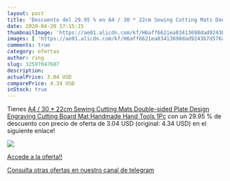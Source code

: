 ```yaml
---
layout: post
title: 'Descuento del 29.95 % en A4 / 30 * 22cm Sewing Cutting Mats Doubl'
date: 2020-04-20 17:15:15
thumbnailImage: 'https://ae01.alicdn.com/kf/H6aff6621ea83413698dad9243b7d576ap/A4-30-22cm-Sewing-Cutting-Mats-Double-sided-Plate-Design-Engraving-Cutting-Board-Mat-Handmade-Hand.jpg_350x350._SL200_.jpg'
images: [ 'https://ae01.alicdn.com/kf/H6aff6621ea83413698dad9243b7d576ap/A4-30-22cm-Sewing-Cutting-Mats-Double-sided-Plate-Design-Engraving-Cutting-Board-Mat-Handmade-Hand.jpg_350x350._SL200_.jpg' ]
comments: true
category: ofertas
author: ring
slug: 32597047607
description:
actualPrice: 3.04 USD
comparePrice: 4.34 USD
inStock: true
---
```


Tienes [A4 / 30 * 22cm Sewing Cutting Mats Double-sided Plate Design Engraving Cutting Board Mat Handmade Hand Tools 1Pc](https://www.amazon.com/dp/32597047607/?tag=redken08-20) con un 29.95 % de descuento con precio de oferta de 3.04 USD (original: 4.34 USD) en el siguiente enlace!

[![](https://ae01.alicdn.com/kf/H6aff6621ea83413698dad9243b7d576ap/A4-30-22cm-Sewing-Cutting-Mats-Double-sided-Plate-Design-Engraving-Cutting-Board-Mat-Handmade-Hand.jpg_350x350._SL200_.jpg)](https://www.amazon.com/dp/32597047607/?tag=redken08-20)

[Accede a la oferta!!](https://www.amazon.com/dp/32597047607/?tag=redken08-20)

[Consulta otras ofertas en nuestro canal de telegram](https://t.me/s/ofertas25)
